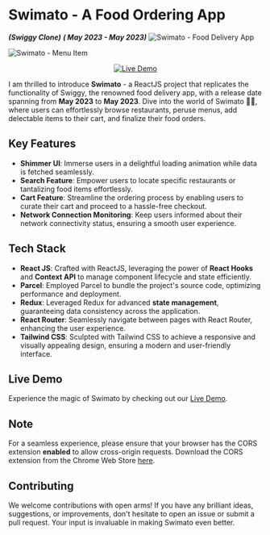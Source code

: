 # Swimato - A Food Ordering App
*****(Swiggy Clone)*****
_**( May 2023 - May 2023)**_
![Swimato - Food Delivery App](https://github.com/AnirudhaPatil-1/Swimato/assets/73242321/3bbc99d6-8546-412c-a115-2501e414a5cf)

![Swimato - Menu Item](https://github.com/AnirudhaPatil-1/Swimato/assets/73242321/dcfcfc2a-ee66-4192-b67b-b1ede56ed9da)


<p align="center">
  <a href="https://swigato-food-app.netlify.app/">
    <img src="https://img.shields.io/badge/Live%20Demo-%E2%86%92-brightgreen" alt="Live Demo">
  </a>
</p>

I am thrilled to introduce **Swimato** - a ReactJS project that replicates the functionality of Swiggy, the renowned food delivery app, with a release date spanning from **May 2023** to **May 2023**. Dive into the world of Swimato 🍕🍟, where users can effortlessly browse restaurants, peruse menus, add delectable items to their cart, and finalize their food orders.

## Key Features

- **Shimmer UI**: Immerse users in a delightful loading animation while data is fetched seamlessly.
- **Search Feature**: Empower users to locate specific restaurants or tantalizing food items effortlessly.
- **Cart Feature**: Streamline the ordering process by enabling users to curate their cart and proceed to a hassle-free checkout.
- **Network Connection Monitoring**: Keep users informed about their network connectivity status, ensuring a smooth user experience.

## Tech Stack

- **React JS**: Crafted with ReactJS, leveraging the power of **React Hooks** and **Context API** to manage component lifecycle and state efficiently.
- **Parcel**: Employed Parcel to bundle the project's source code, optimizing performance and deployment.
- **Redux**: Leveraged Redux for advanced **state management**, guaranteeing data consistency across the application.
- **React Router**: Seamlessly navigate between pages with React Router, enhancing the user experience.
- **Tailwind CSS**: Sculpted with Tailwind CSS to achieve a responsive and visually appealing design, ensuring a modern and user-friendly interface.

## Live Demo

Experience the magic of Swimato by checking out our [Live Demo](https://swigato-food-app.netlify.app/).

## Note

For a seamless experience, please ensure that your browser has the CORS extension **enabled** to allow cross-origin requests. Download the CORS extension from the Chrome Web Store [here](https://chrome.google.com/webstore/detail/allow-cors-access-control/lhobafahddgcelffkeicbaginigeejlf).

## Contributing

We welcome contributions with open arms! If you have any brilliant ideas, suggestions, or improvements, don't hesitate to open an issue or submit a pull request. Your input is invaluable in making Swimato even better.



